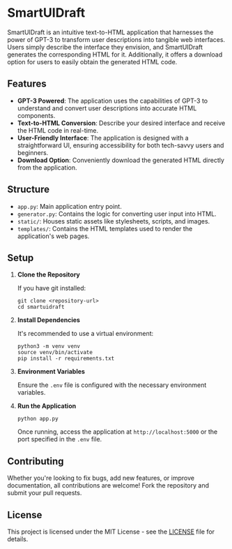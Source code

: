 
# SmartUIDraft

SmartUIDraft is an intuitive text-to-HTML application that harnesses the power of GPT-3 to transform user descriptions into tangible web interfaces. Users simply describe the interface they envision, and SmartUIDraft generates the corresponding HTML for it. Additionally, it offers a download option for users to easily obtain the generated HTML code.

## Features

- **GPT-3 Powered**: The application uses the capabilities of GPT-3 to understand and convert user descriptions into accurate HTML components.
- **Text-to-HTML Conversion**: Describe your desired interface and receive the HTML code in real-time.
- **User-Friendly Interface**: The application is designed with a straightforward UI, ensuring accessibility for both tech-savvy users and beginners.
- **Download Option**: Conveniently download the generated HTML directly from the application.

## Structure

- `app.py`: Main application entry point.
- `generator.py`: Contains the logic for converting user input into HTML.
- `static/`: Houses static assets like stylesheets, scripts, and images.
- `templates/`: Contains the HTML templates used to render the application's web pages.

## Setup

1. **Clone the Repository**

   If you have git installed:
   ```
   git clone <repository-url>
   cd smartuidraft
   ```

2. **Install Dependencies**

   It's recommended to use a virtual environment:
   ```
   python3 -m venv venv
   source venv/bin/activate
   pip install -r requirements.txt
   ```

3. **Environment Variables**

   Ensure the `.env` file is configured with the necessary environment variables.

4. **Run the Application**

   ```
   python app.py
   ```

   Once running, access the application at `http://localhost:5000` or the port specified in the `.env` file.

## Contributing

Whether you're looking to fix bugs, add new features, or improve documentation, all contributions are welcome! Fork the repository and submit your pull requests.

## License

This project is licensed under the MIT License - see the [LICENSE](LICENSE) file for details.
